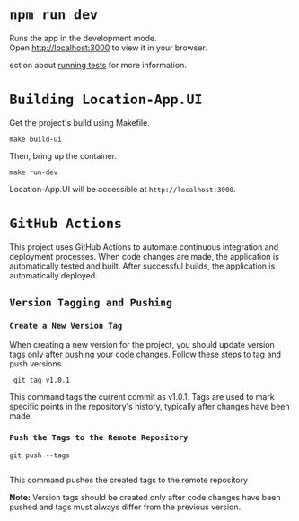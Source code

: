 
# `npm run dev`

Runs the app in the development mode.\
Open [http://localhost:3000](http://localhost:3000) to view it in your browser.


ection about [running tests](https://facebook.github.io/create-react-app/docs/running-tests) for more information.

# `Building Location-App.UI`

Get the project's build using Makefile.

```
make build-ui
```

Then, bring up the container.

```
make run-dev
```

Location-App.UI will be accessible at `http://localhost:3000`.


# `GitHub Actions`

This project uses GitHub Actions to automate continuous integration and deployment processes. When code changes are made, the application is automatically tested and built. After successful builds, the application is automatically deployed.

## `Version Tagging and Pushing`



### `Create a New Version Tag`

When creating a new version for the project, you should update version tags only after pushing your code changes. Follow these steps to tag and push versions.
```
 git tag v1.0.1

```

This command tags the current commit as v1.0.1. Tags are used to mark specific points in the repository's history, typically after changes have been made.

### `Push the Tags to the Remote Repository`

```
git push --tags 
 
```
This command pushes the created tags to the remote repository

**Note:** Version tags should be created only after code changes have been pushed and tags must always differ from the previous version.

